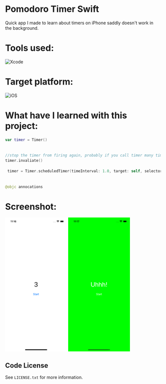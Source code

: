 # Pomodoro Timer Swift
 Quick app I made to learn about timers on iPhone saddly doesn't work in the background.

# Tools used:
![Xcode](https://img.shields.io/badge/Xcode-007ACC?style=for-the-badge&logo=Xcode&logoColor=white)

# Target platform:
![iOS](https://img.shields.io/badge/iOS-000000?style=for-the-badge&logo=ios&logoColor=white)

# What have I learned with this project:
```Swift
var timer = Timer()


//stop the timer from firing again, probably if you call timer many times it speeds up the timer lol 
timer.invaliate()

 timer = Timer.scheduledTimer(timeInterval: 1.0, target: self, selector: #selector(updateCounter), userInfo: nil, repeats: true)


@objc annocations
```


# Screenshot:
<img src="https://raw.githubusercontent.com/stefan-najdovski/Super-Simple-Pomodoro-Timer-Swift/main/screenshot1.png" width="200" />
<img src="https://raw.githubusercontent.com/stefan-najdovski/Super-Simple-Pomodoro-Timer-Swift/main/screenshot2.png" width="200" />

<!-- LICENSE -->
## Code License

See `LICENSE.txt` for more information.


